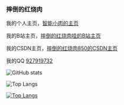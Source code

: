 

### 摔倒的红烧肉

我的个人主页，[智能小肉的主页](https://www.xiaorouy.cn)

我的B站主页，[摔倒的红烧肉哇的B站主页](https://space.bilibili.com/584706502)

我的CSDN主页，[摔倒的红烧肉850的CSDN主页](https://blog.csdn.net/weixin_56017333)

我的QQ [927919732](http://wpa.qq.com/msgrd?v=3&uin=927919732&site=qq&menu=yes)

![GitHub stats](https://github-readme-stats.vercel.app/api?username=LinLiang66&count_private=true)

![Top Langs](https://github-readme-stats.vercel.app/api/top-langs/?username=LinLiang66)

[![Top Langs](https://github-readme-stats.vercel.app/api/top-langs/?username=LinLiang66)](https://github.com/LinLiang66/FeishuCozeRobot)
